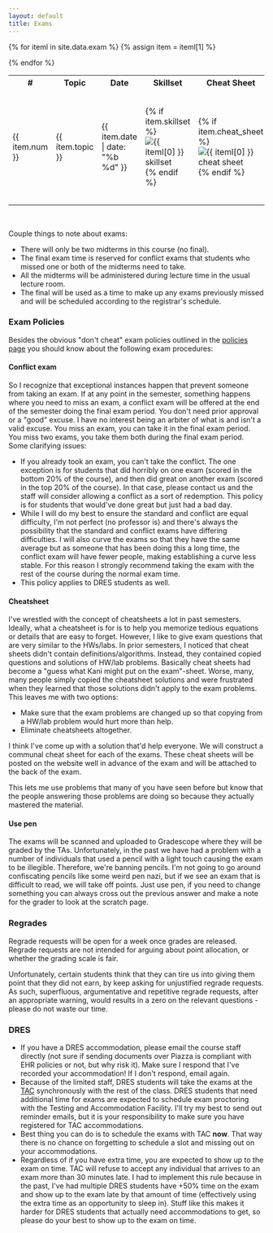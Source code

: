 ```yaml
---
layout: default
title: Exams
---
```


<table id="customers">
  <tr>
    <th> # </th>
    <th>Topic</th>
    <th>Date</th>
    <th>Skillset</th>
    <th>Cheat Sheet</th>
    <th>Sample 1</th>
    <th>Exam & Solutions</th>
  </tr>
  {% for iteml in site.data.exam %}  
    {% assign item = iteml[1] %}
    <tr>
        <td>{{ item.num }}</td>
        <td> {{ item.topic }} </td>
        <td> {{ item.date | date: "%b %d" }} </td>
        <td> 
        <!-- Skillset  -->
            {% if item.skillset %}
            <a href="{{ site.base }}{{ item.skillset }}"
                style="text-decoration: none">
                <img class="homework-icon"
                    alt="{{ iteml[0] }} skillset"
                    title="{{ iteml[0] }} skillset"
                    src="{{ site.base }}/img/icons/notes.png" />
            </a>
            {% endif %}
        </td>
        <td> 
        <!-- Cheatsheet  -->
            {% if item.cheat_sheet %}
            <a href="{{ site.base }}{{ item.cheat_sheet }}"
                style="text-decoration: none">
                <img class="homework-icon"
                    alt="{{ iteml[0] }} cheat sheet"
                    title="{{ iteml[0] }} cheat sheet"
                    src="{{ site.base }}/img/icons/cheat_sheet_icon.png" />
            </a>
            {% endif %}
        </td>
        <td> 
        <!-- Sample Exam 1 -->
            {% if item.samp_exam1 %}
            <a href="{{ site.base }}{{ item.samp_exam1 }}"
                style="text-decoration: none">
                <img class="homework-icon"
                    alt="{{ iteml[0] }} sample exam"
                    title="{{ iteml[0] }} sample exam"
                    src="{{ site.base }}/img/icons/lab_questions.png" />
            </a>
            {% endif %}
            {% if item.samp_exam1_sol %}
            <a href="{{ site.base }}{{ item.samp_exam1_sol }}"
                style="text-decoration: none">
                <img class="homework-icon"
                    alt="{{ iteml[0] }} exam solutions"
                    title="{{ iteml[0] }} exam solutions"
                    src="{{ site.base }}/img/icons/lab_solutions.png" />
            </a>
            {% endif %}              
        </td>       
        <td> 
            {% if item.exam_questions %}
            <a href="{{ site.base }}{{ item.exam_questions }}"
                style="text-decoration: none">
                <img class="homework-icon"
                    alt="{{ iteml[0] }} exam questions"
                    title="{{ iteml[0] }} exam questions"
                    src="{{ site.base }}/img/icons/lab_questions.png" />
            </a>
            {% endif %}
            {% if item.exam_solutions %}
            <a href="{{ site.base }}{{ item.exam_solutions }}"
                style="text-decoration: none">
                <img class="homework-icon"
                    alt="{{ iteml[0] }} exam solutions"
                    title="{{ iteml[0] }} exam solutions"
                    src="{{ site.base }}/img/icons/lab_solutions.png" />
            </a>
            {% endif %}
        </td>
    </tr>        


  {% endfor %}

</table>



&nbsp;

Couple things to note about exams:
- There will only be two midterms in this course (no final).
- The final exam time is reserved for conflict exams that students who missed one or both of the midterms need to take.
- All the midterms will be administered during lecture time in the usual lecture room. 
- The final will be used as a time to make up any exams previously missed and will be scheduled according to the registrar's schedule. 

### Exam Policies

Besides the obvious "don't cheat" exam policies outlined in the [policies page](/policies/cheating) you should know about the following exam procedures: 

#### Conflict exam 

So I recognize that exceptional instances happen that prevent someone from taking an exam. If at any point in the semester, something happens where you need to miss an exam, a conflict exam will be offered at the end of the semester doing the final exam period. You don't need prior approval or a "good" excuse. I have no interest being an arbiter of what is and isn't a valid excuse. You miss an exam, you can take it in the final exam period. You miss two exams, you take them both during the final exam period. Some clarifying issues: 

- If you already took an exam, you can't take the conflict. The one exception is for students that did horribly on one exam (scored in the bottom 20% of the course), and then did great on another exam (scored in the top 20% of the course). In that case, please contact us and the staff will consider allowing a conflict as a sort of redemption. This policy is for students that would've done great but just had a bad day. 
- While I will do my best to ensure the standard and conflict are equal difficulty, I'm not perfect (no professor is) and there's always the possibility that the standard and conflict exams have differing difficulties. I will also curve the exams so that they have the same average but as someone that has been doing this a long time, the conflict exam will have fewer people, making establishing a curve less stable. For this reason I strongly recommend taking the exam with the rest of the course during the normal exam time.  
- This policy applies to DRES students as well. 

#### Cheatsheet

I've wrestled with the concept of cheatsheets a lot in past semesters. Ideally, what a cheatsheet is for is to help you memorize tedious equations or details that are easy to forget. However, I like to give exam questions that are very similar to the HWs/labs. In prior semesters, I noticed that cheat sheets didn't contain definitions/algorithms. Instead, they contained copied questions and solutions of HW/lab problems. Basically cheat sheets had become a "guess what Kani might put on the exam"-sheet. Worse, many, many people simply copied the cheatsheet solutions and were frustrated when they learned that those solutions didn't apply to the exam problems. This leaves me with two options: 

- Make sure that the exam problems are changed up so that copying from a HW/lab problem would hurt more than help. 
- Eliminate cheatsheets altogether. 

I think I've come up with a solution that'd help everyone. We will construct a communal cheat sheet for each of the exams. These cheat sheets will be posted on the website well in advance of the exam and will be attached to the back of the exam. 

This lets me use problems that many of you have seen before but know that the people answering those problems are doing so because they actually mastered the material. 

#### Use pen

The exams will be scanned and uploaded to Gradescope where they will be graded by the TAs. Unfortunately, in the past we have had a problem with a number of individuals that used a pencil with a light touch causing the exam to be illegible. Therefore, we're banning pencils. I'm not going to go around confiscating pencils like some weird pen nazi, but if we see an exam that is difficult to read, we will take off points. Just use pen, if you need to change something you can always cross out the previous answer and make a note for the grader to look at the scratch page.  


### Regrades

Regrade requests will be open for a week once grades are released. Regrade requests are not intended for arguing about point allocation, or whether the grading scale is fair.

Unfortunately, certain students think that they can tire us into giving them point that they did not earn, by keep asking for unjustified regrade requests. As such, superfluous, argumentative and repetitive regrade requests, after an appropriate warning, would results in a zero on the relevant questions - please do not waste our time.

### DRES
- If you have a DRES accommodation, please email the course staff directly (not sure if sending documents over Piazza is compliant with EHR policies or not, but why risk it). Make sure I respond that I've recorded your accommodation! If I don't respond, email again. 
- Because of the limited staff, DRES students will take the exams at the [TAC](https://dres.illinois.edu/accommodations/testing-accommodations-center/) synchronously with the rest of the class. DRES students that need additional time for exams are expected to schedule exam proctoring with the Testing and Accommodation Facility. I'll try my best to send out reminder emails, but it is your responsibility to make sure you have registered for TAC accommodations. 
- Best thing you can do is to schedule the exams with TAC **now**. That way there is no chance on forgetting to schedule a slot and missing out on your accommodations.  
- Regardless of if you have extra time, you are expected to show up to the exam on time. TAC will refuse to accept any individual that arrives to an exam more than 30 minutes late. I had to implement this rule because in the past, I've had multiple DRES students have +50% time on the exam and show up to the exam late by that amount of time (effectively using the extra time as an opportunity to sleep in). Stuff like this makes it harder for DRES students that actually need accommodations to get, so please do your best to show up to the exam on time.  
